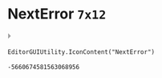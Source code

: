 # NextError `7x12`
<img src="/img/NextError.png" width=7 height=12>

``` CSharp
EditorGUIUtility.IconContent("NextError")
```
```
-5660674581563068956
```
